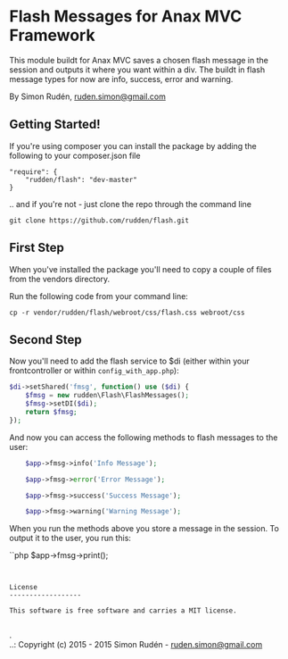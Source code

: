 Flash Messages for Anax MVC Framework
=========

This module buildt for Anax MVC saves a chosen flash message in the session and outputs it where you want within a div. The buildt in flash message types for now are info, success, error and warning.

By Simon Rudén, ruden.simon@gmail.com

Getting Started!
------------------

If you're using composer you can install the package by adding the following to your composer.json file
```
"require": {
    "rudden/flash": "dev-master"
}
```

.. and if you're not - just clone the repo through the command line

```
git clone https://github.com/rudden/flash.git
```

First Step
------------------

When you've installed the package you'll need to copy a couple of files from the vendors directory. 

Run the following code from your command line:
```
cp -r vendor/rudden/flash/webroot/css/flash.css webroot/css
```

Second Step
------------------

Now you'll need to add the flash service to $di (either within your frontcontroller or within ``config_with_app.php``):

```php
$di->setShared('fmsg', function() use ($di) {
    $fmsg = new rudden\Flash\FlashMessages();
    $fmsg->setDI($di);
    return $fmsg;
});
```

And now you can access the following methods to flash messages to the user:

```php
	$app->fmsg->info('Info Message');
```

```php
	$app->fmsg->error('Error Message');
```

```php
	$app->fmsg->success('Success Message');
```

```php
	$app->fmsg->warning('Warning Message');
```

When you run the methods above you store a message in the session. To output it to the user, you run this:

``php
	$app->fmsg->print();
```


License
------------------

This software is free software and carries a MIT license.


```
 .  
..:  Copyright (c) 2015 - 2015 Simon Rudén - ruden.simon@gmail.com
```

